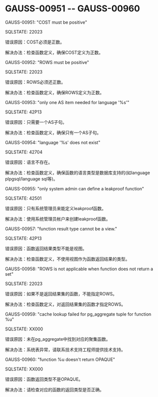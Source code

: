 # GAUSS-00951 -- GAUSS-00960

GAUSS-00951: "COST must be positive"

SQLSTATE: 22023

错误原因：COST必须是正数。

解决办法：检查函数定义，确保COST定义为正数。

GAUSS-00952: "ROWS must be positive"

SQLSTATE: 22023

错误原因：ROWS必须还正数。

解决办法：检查函数定义，确保ROWS定义为正数。

GAUSS-00953: "only one AS item needed for language '%s'"

SQLSTATE: 42P13

错误原因：只需要一个AS子句。

解决办法：检查函数定义，确保只有一个AS子句。

GAUSS-00954: "language '%s' does not exist"

SQLSTATE: 42704

错误原因：语言不存在。

解决办法：检查函数定义，确保函数的语言类型是数据库支持的\(如language plpgsql/language sql等\)。

GAUSS-00955: "only system admin can define a leakproof function"

SQLSTATE: 42501

错误原因：只有系统管理员来能定义leakproof函数。

解决办法：使用系统管理员帐户来创建leakproof函数。

GAUSS-00957: "function result type cannot be a view."

SQLSTATE: 42P13

错误原因：函数返回结果类型不能是视图。

解决办法：检查函数定义，不使用视图作为函数返回结果的类型。

GAUSS-00958: "ROWS is not applicable when function does not return a set"

SQLSTATE: 22023

错误原因：如果不是返回结果集的函数，不能指定ROWS。

解决办法：检查函数定义，对返回结果集的函数才指定ROWS。

GAUSS-00959: "cache lookup failed for pg\_aggregate tuple for function %u"

SQLSTATE: XX000

错误原因：未在pg\_aggregate中找到对应的聚集函数。

解决办法：系统表异常，请联系技术支持工程师提供技术支持。

GAUSS-00960: "function %u doesn't return OPAQUE"

SQLSTATE: XX000

错误原因：函数返回类型不是OPAQUE。

解决办法：请检查对应的函数的返回类型是否正确。
